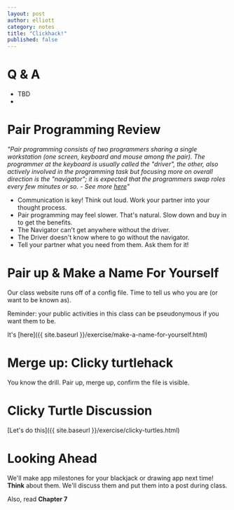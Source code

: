 ```yaml
---
layout: post
author: elliott
category: notes
title: "Clickhack!"
published: false
---
```


# Q & A

* TBD
*
# Pair Programming Review

*"Pair programming consists of two programmers sharing a single workstation (one screen, keyboard and mouse among the pair). The programmer at the keyboard is usually called the "driver", the other, also actively involved in the programming task but focusing more on overall direction is the "navigator"; it is expected that the programmers swap roles every few minutes or so. - See more [here](http://guide.agilealliance.org/guide/pairing.html)"*

* Communication is key!  Think out loud.  Work your partner into your thought process.
* Pair programming may feel slower.  That's natural.  Slow down and buy in to get the benefits.
* The Navigator can't get anywhere without the driver.
* The Driver doesn't know where to go without the navigator.
* Tell your partner what you need from them.  Ask them for it!

# Pair up & Make a Name For Yourself

Our class website runs off of a config file.  Time to tell us who you are (or want to be known as).

Reminder: your public activities in this class can be pseudonymous if you want them to be.

It's [here]({{ site.baseurl }}/exercise/make-a-name-for-yourself.html)

# Merge up: Clicky turtlehack

You know the drill.  Pair up, merge up, confirm the file is visible.

# Clicky Turtle Discussion

[Let's do this]({{ site.baseurl }}/exercise/clicky-turtles.html)

# Looking Ahead

We'll make app milestones for your blackjack or drawing app next time!  **Think** about them.  We'll discuss them and put them into a post during class.

Also, read **Chapter 7**